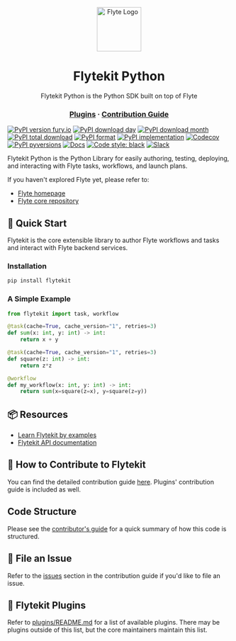 <p align="center">
    <img src="https://raw.githubusercontent.com/flyteorg/static-resources/main/common/flyte_circle_gradient_1_4x4.png" alt="Flyte Logo" width="100">
</p>
<h1 align="center">
    Flytekit Python
</h1>
<p align="center">
    Flytekit Python is the Python SDK built on top of Flyte
</p>
<h3 align="center">
    <a href="plugins/README.md">Plugins</a>
    <span> · </span>
    <a href="https://docs.flyte.org/en/latest/api/flytekit/contributing.html">Contribution Guide</a>
</h3>

[![PyPI version fury.io](https://badge.fury.io/py/flytekit.svg)](https://pypi.python.org/pypi/flytekit/)
[![PyPI download day](https://img.shields.io/pypi/dd/flytekit.svg)](https://pypi.python.org/pypi/flytekit/)
[![PyPI download month](https://img.shields.io/pypi/dm/flytekit.svg)](https://pypi.python.org/pypi/flytekit/)
[![PyPI total download](https://static.pepy.tech/badge/flytekit)](https://static.pepy.tech/badge/flytekit)
[![PyPI format](https://img.shields.io/pypi/format/flytekit.svg)](https://pypi.python.org/pypi/flytekit/)
[![PyPI implementation](https://img.shields.io/pypi/implementation/flytekit.svg)](https://pypi.python.org/pypi/flytekit/)
[![Codecov](https://img.shields.io/codecov/c/github/flyteorg/flytekit?style=plastic)](https://app.codecov.io/gh/flyteorg/flytekit)
[![PyPI pyversions](https://img.shields.io/pypi/pyversions/flytekit.svg)](https://pypi.python.org/pypi/flytekit/)
[![Docs](https://readthedocs.org/projects/flytekit/badge/?version=latest&style=plastic)](https://flytekit.rtfd.io)
[![Code style: black](https://img.shields.io/badge/code%20style-black-000000.svg)](https://github.com/psf/black)
[![Slack](https://img.shields.io/badge/slack-join_chat-white.svg?logo=slack&style=social)](https://slack.flyte.org)

Flytekit Python is the Python Library for easily authoring, testing, deploying, and interacting with Flyte tasks, workflows, and launch plans.

If you haven't explored Flyte yet, please refer to:
 - [Flyte homepage](https://flyte.org)
 - [Flyte core repository](https://github.com/flyteorg/flyte)

## 🚀 Quick Start

Flytekit is the core extensible library to author Flyte workflows and tasks and interact with Flyte backend services.

### Installation

```bash
pip install flytekit
```

### A Simple Example

```python
from flytekit import task, workflow

@task(cache=True, cache_version="1", retries=3)
def sum(x: int, y: int) -> int:
    return x + y

@task(cache=True, cache_version="1", retries=3)
def square(z: int) -> int:
    return z*z

@workflow
def my_workflow(x: int, y: int) -> int:
    return sum(x=square(z=x), y=square(z=y))
```

## 📦 Resources
- [Learn Flytekit by examples](https://flytecookbook.readthedocs.io/)
- [Flytekit API documentation](https://flytekit.readthedocs.io/)


## 📖 How to Contribute to Flytekit
You can find the detailed contribution guide [here](https://docs.flyte.org/en/latest/api/flytekit/contributing.html). Plugins' contribution guide is included as well.

## Code Structure
Please see the [contributor's guide](https://docs.flyte.org/en/latest/api/flytekit/contributing.html) for a quick summary of how this code is structured.

## 🐞 File an Issue
Refer to the [issues](https://docs.flyte.org/en/latest/community/contribute.html#file-an-issue) section in the contribution guide if you'd like to file an issue.

## 🔌 Flytekit Plugins
Refer to [plugins/README.md](plugins/README.md) for a list of available plugins.
There may be plugins outside of this list, but the core maintainers maintain this list.
